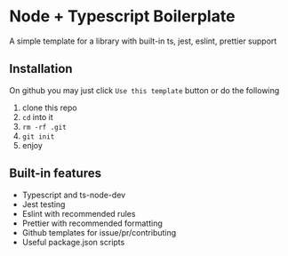 # Node + Typescript Boilerplate
A simple template for a library with built-in ts, jest, eslint, prettier support

## Installation
On github you may just click `Use this template` button or do the following
1. clone this repo
2. `cd` into it
3. `rm -rf .git`
4. `git init`
5. enjoy

## Built-in features
- Typescript and ts-node-dev
- Jest testing
- Eslint with recommended rules
- Prettier with recommended formatting
- Github templates for issue/pr/contributing
- Useful package.json scripts